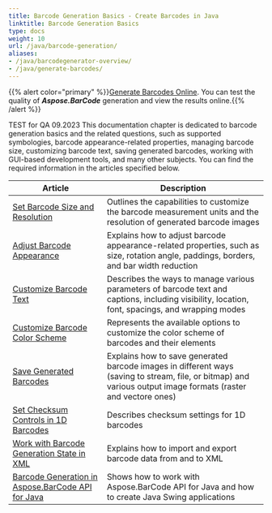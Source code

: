 ```yaml
---
title: Barcode Generation Basics - Create Barcodes in Java 
linktitle: Barcode Generation Basics 
type: docs
weight: 10
url: /java/barcode-generation/
aliases:
- /java/barcodegenerator-overview/
- /java/generate-barcodes/
---
```

{{% alert color="primary" %}}[Generate Barcodes Online](https://products.aspose.app/barcode/generate). You can test the quality of ***Aspose.BarCode*** generation and view the results online.{{% /alert %}}

TEST for QA 09.2023
This documentation chapter is dedicated to barcode generation basics and the related questions, such as supported symbologies, barcode appearance-related properties, managing barcode size, customizing barcode text, saving generated barcodes, working with GUI-based development tools, and many other subjects. You can find the required information in the articles specified below.
   
| Article | Description |
|---|---|
|[Set Barcode Size and Resolution](/barcode/java/set-barcode-size-and-resolution/)|Outlines the capabilities to customize the barcode measurement units and the resolution of generated barcode images|
|[Adjust Barcode Appearance](/barcode/java/customize-barcode-appearance/)|Explains how to adjust barcode appearance-related properties, such as size, rotation angle, paddings, borders, and bar width reduction|
|[Customize Barcode Text](/barcode/java/set-barcode-text/)|Describes the ways to manage various parameters of barcode text and captions, including visibility, location, font, spacings, and wrapping modes|
|[Customize Barcode Color Scheme](/barcode/java/customize-barcode-color/)|Represents the available options to customize the color scheme of barcodes and their elements|
|[Save Generated Barcodes](/barcode/java/save-barcode-image/)|Explains how to save generated barcode images in different ways (saving to stream, file, or bitmap) and various output image formats (raster and vectore ones)|
|[Set Checksum Controls in 1D Barcodes](/barcode/java/set-checksum-controls/)|Describes checksum settings for 1D barcodes|
|[Work with Barcode Generation State in XML](/barcode/java/barcode-generation-state-in-xml/)|Explains how to import and export barcode data from and to XML|
|[Barcode Generation in Aspose.BarCode API for Java](/barcode/java/generate-barcodes-using-aspose-apis/)|Shows how to work with Aspose.BarCode API for Java and how to create Java Swing applications|
  
